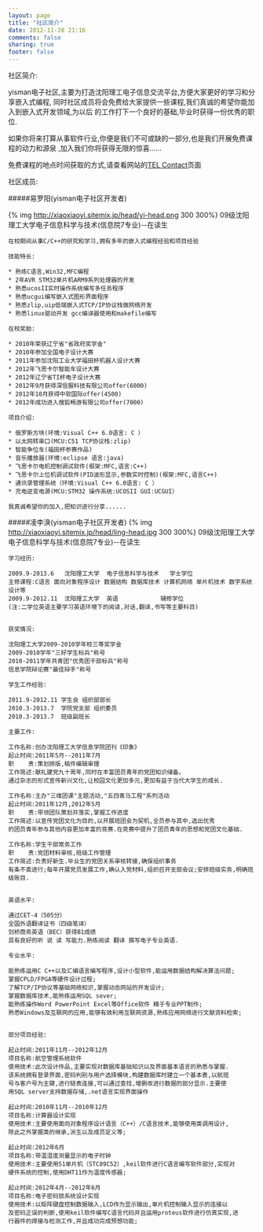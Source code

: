 ```yaml
---
layout: page
title: "社区简介"
date: 2012-11-28 21:16
comments: false
sharing: true
footer: false
---
```

社区简介:

yisman电子社区,主要为打造沈阳理工电子信息交流平台,方便大家更好的学习和分享嵌入式编程,
同时社区成员将会免费给大家提供一些课程,我们真诚的希望你能加入到嵌入式开发领域,为以后
的工作打下一个良好的基础,毕业时获得一份优秀的职位.

如果你将来打算从事软件行业,你便是我们不可或缺的一部分,也是我们开展免费课程的动力和源泉
,加入我们你将获得无限的惊喜......


免费课程的地点时间获取的方式,请查看网站的[TEL Contact](/about.html/ "联系我们")页面


社区成员:

#####易罗阳(yisman电子社区开发者)

{% img http://xiaoxiaoyi.sitemix.jp/head/yi-head.png 300 300%}
	09级沈阳理工大学电子信息科学与技术(信息院7专业)--在读生

	在校期间从事C/C++的研究和学习,拥有多年的嵌入式编程经验和项目经验

	技能特长:

	* 熟练C语言,Win32,MFC编程
	* 2年AVR STM32单片机ARM9系列处理器的开发
	* 熟悉ucosII实时操作系统编写多任务程序
	* 熟悉ucgui编写嵌入式图形界面程序
	* 熟悉zlip,uip低端嵌入式TCP/IP协议栈做网络开发
	* 熟悉linux驱动开发 gcc编译器使用和makefile编写

	在校奖励:

	* 2010年荣获辽宁省"省政府奖学金"
	* 2010年参加全国电子设计大赛
	* 2011年参加沈阳工业大学福田杯机器人设计大赛
	* 2012年飞思卡尔智能车设计大赛
	* 2012年辽宁省TI杯电子设计大赛
	* 2012年9月获得深信服科技有限公司offer(6000)
	* 2012年10月获得中软国际offer(4500)
	* 2012年成功进入搜狐畅游有限公司offer(7000)
	
	项目介绍:

	* 俄罗斯方块(环境:Visual C++ 6.0语言: C ）
	* 以太网转串口(MCU:C51 TCP协议栈:zlip)
	* 智能争位车(福田杯参赛作品)
	* 音乐播放器(环境:eclipse 语言:java)
	* 飞思卡尔电机控制调试软件(框架:MFC,语言:C++)
	* 飞思卡尔上位机调试软件(PID波形显示,参数实时控制)(框架:MFC,语言C++)
	* 通讯录管理系统（环境:Visual C++ 6.0语言: C ）
	* 充电逆变电源(MCU:STM32 操作系统:UCOSII GUI:UCGUI）
	
	我真诚希望你的加入,把知识进行分享......	
	
	

#####凌李涣(yisman电子社区开发者)
{% img http://xiaoxiaoyi.sitemix.jp/head/ling-head.jpg 300 300%}
	09级沈阳理工大学电子信息科学与技术(信息院7专业)--在读生

	学习经历:

	2009.9-2013.6	沈阳理工大学	电子信息科学与技术	学士学位
	主修课程:C语言 面向对象程序设计 数据结构 数据库技术 计算机网络 单片机技术 数字系统设计等
	2009.9-2012.11	沈阳理工大学	英语			  辅修学位
	(注:二学位英语主要学习英语环境下的阅读,对话,翻译,书写等主要科目)


	获奖情况:

	沈阳理工大学2009-2010学年校三等奖学金
	2009-2010学年"三好学生标兵"称号
	2010-2011学年共青团"优秀团干部标兵"称号
	信息学院辩论赛"最佳辩手"称号
	
	学生工作经验:

	2011.9-2012.11 学生会 组织部部长
	2010.3-2013.7  学院党支部 组织委员
	2010.3-2013.7  班级副班长

	主要工作:

	工作名称:创办沈阳理工大学信息学院团刊《印象》
	起止时间:2011年5月--2011年7月
	职    责:策划排版,稿件编辑审理
	工作简述:献礼建党九十周年,同时在丰富团员青年的党团知识储备。
	通过杂志的形式宣传新兴文化,让校园文化更加多元,更加有益于当代大学生的成长.
	
	工作名称:主办"三维团课"主题活动,"五四青马工程"系列活动
	起止时间:2011年12月,2012年5月
	职    责:带领团队策划并落实,掌握工作进度
	工作简述:以宣传党团文化为目的,以开展班团会为契机,全员参与其中,选出优秀
	的团员青年参与其他内容更加丰富的竞赛.在竞赛中提升了团员青年的思想和党团文化基础.

	工作名称:学生干部常务工作
	职    责:党团材料审核,班级工作管理
	工作简述:负责好新生.毕业生的党团关系审核转接,确保组织事务
	有条不紊进行;每年开展党员发展工作,确认入党材料,组织召开支部会议;安排班级实务,明确班级账目.
	
	
	英语水平:

	通过CET-4（505分）
	全国外语翻译证书（四级笔译）
	剑桥商务英语（BEC）获得B1成绩
	具有良好的听 说 读 写能力.熟练阅读 翻译 撰写电子专业英语.
	
	专业水平:

	能熟练运用C C++以及汇编语言编写程序,设计小型软件,能运用数据结构解决算法问题;
	掌握CPLD/FPGA等硬件设计过程;
	了解TCP/IP协议等基础网络知识,掌握动态网站的开发设计;
	掌握数据库技术,能熟练运用SQL sever;
	能熟练操作Word PowerPoint Excel等Office软件 精于专业PPT制作;
	熟悉Windows及互联网的应用,能够有效利用互联网资源,熟练应用网络进行文献资料检索;
	

	部分项目经验:

	起止时间:2011年11月--2012年12月
	项目名称:航空管理系统软件
	使用技术:此次设计作品,主要实现对数据库基础知识以及界面基本语言的熟悉与掌握.
	该系统拥有登录界面,密码判别与用户选择模块,构建数据库时建立一个基本表,以航班
	号与客户号为主键,进行链表连接,可以通过查找,增删改进行数据的部分显示.主要使
	用SQL server支持数据存储,.net语言实现界面操作

	起止时间:2010年11月--2010年12月
	项目名称:计算器设计实现
	使用技术:主要使用面向对象程序设计语言（C++）/C语言技术,能够使用类调用设计,
	除此之外掌握类的继承,派生以及成员定义等;

	起止时间:2012年6月
	项目名称:带温湿度测量显示的电子时钟
	使用技术:主要使用51单片机（STC89C52）,keil软件进行C语言编写软件部分,实现对
	硬件系统的控制,使用DHT11作为温度传感器;

	起止时间:2012年4月--2012年6月
	项目名称:电子密码锁系统设计实现
	使用技术:以矩阵键盘控制数据输入,LCD作为显示输出,单片机控制输入显示的连接以
	及密码正误的判断,使用keil软件编写C语言代码并且运用proteus软件进行仿真实现,进
	行器件的焊接与检测工作,并且成功完成预想功能;
